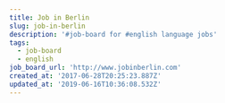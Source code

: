 ```yaml
---
title: Job in Berlin
slug: job-in-berlin
description: '#job-board for #english language jobs'
tags:
  - job-board
  - english
job_board_url: 'http://www.jobinberlin.com'
created_at: '2017-06-28T20:25:23.887Z'
updated_at: '2019-06-16T10:36:08.532Z'
---
```


